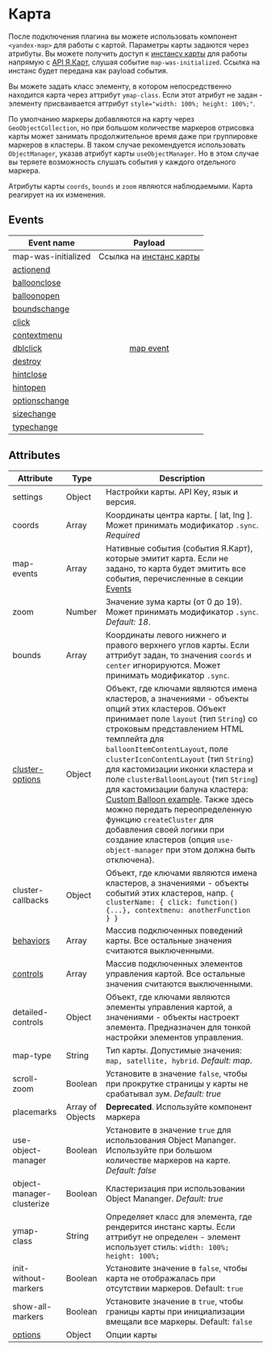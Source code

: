 # Карта
После подключения плагина вы можете использовать компонент `<yandex-map>` для работы с картой. Параметры карты задаются через атрибуты. Вы можете получить доступ к [инстансу карты](https://tech.yandex.ru/maps/doc/jsapi/2.1/ref/reference/Map-docpage/) для работы напрямую с [API Я.Карт](https://tech.yandex.ru/maps/doc/jsapi/2.1/quick-start/index-docpage/), слушая событие `map-was-initialized`. Ссылка на инстанс будет передана как payload события.<br>

Вы можете задать класс элементу, в котором непосредственно находится карта через аттрибут `ymap-class`. Если этот атрибут не задан - элементу присваивается аттрибут `style="width: 100%; height: 100%;"`.<br>

По умолчанию маркеры добавляются на карту через `GeoObjectCollection`, но при большом количестве маркеров отрисовка карты может занимать продолжительное время даже при группировке маркеров в кластеры. В таком случае рекомендуется использовать `ObjectManager`, указав атрибут карты `useObjectManager`. Но в этом случае вы теряете возможность слушать события у каждого отдельного маркера.<br>

Атрибуты карты `coords`, `bounds` и `zoom` являются наблюдаемыми. Карта реагирует на их изменения. 

## Events

<table>
  <thead>
    <tr>
      <th>Event name</th>
      <th>Payload</th>
    </tr>
  </thead>
  <tbody>
    <tr>
      <td>map-was-initialized</td>
      <td>Ссылка на <a href="https://tech.yandex.ru/maps/doc/jsapi/2.1/ref/reference/Map-docpage/">инстанс карты</a></td>
    </tr>
    <tr>
      <td><a href="https://tech.yandex.ru/maps/jsapi/doc/2.1/ref/reference/Map-docpage/#Map__events-summary">actionend</a></td>
      <td rowspan="13" style="text-align: center;">
        <a href="https://tech.yandex.ru/maps/doc/jsapi/2.1/dg/concepts/events-docpage/">map event</a>
      </td>
    </tr>
    <tr>
      <td><a href="https://tech.yandex.ru/maps/jsapi/doc/2.1/ref/reference/Map-docpage/#Map__events-summary">balloonclose</a></td>
    </tr>
    <tr>
      <td><a href="https://tech.yandex.ru/maps/jsapi/doc/2.1/ref/reference/Map-docpage/#Map__events-summary">balloonopen</a></td>
    </tr>
    <tr>
      <td><a href="https://tech.yandex.ru/maps/jsapi/doc/2.1/ref/reference/Map-docpage/#Map__events-summary">boundschange</a></td>
    </tr>
    <tr>
      <td><a href="https://tech.yandex.ru/maps/jsapi/doc/2.1/ref/reference/Map-docpage/#Map__events-summary">click</a></td>
    </tr>
    <tr>
      <td><a href="https://tech.yandex.ru/maps/jsapi/doc/2.1/ref/reference/Map-docpage/#Map__events-summary">contextmenu</a></td>
    </tr>
    <tr>
      <td><a href="https://tech.yandex.ru/maps/jsapi/doc/2.1/ref/reference/Map-docpage/#Map__events-summary">dblclick</a></td>
    </tr>
    <tr>
      <td><a href="https://tech.yandex.ru/maps/jsapi/doc/2.1/ref/reference/Map-docpage/#Map__events-summary">destroy</a></td>
    </tr>
    <tr>
      <td><a href="https://tech.yandex.ru/maps/jsapi/doc/2.1/ref/reference/Map-docpage/#Map__events-summary">hintclose</a></td>
    </tr>
    <tr>
      <td><a href="https://tech.yandex.ru/maps/jsapi/doc/2.1/ref/reference/Map-docpage/#Map__events-summary">hintopen</a></td>
    </tr>
    <tr>
      <td><a href="https://tech.yandex.ru/maps/jsapi/doc/2.1/ref/reference/Map-docpage/#Map__events-summary">optionschange</a></td>
    </tr>
    <tr>
      <td><a href="https://tech.yandex.ru/maps/jsapi/doc/2.1/ref/reference/Map-docpage/#Map__events-summary">sizechange</a></td>
    </tr>
    <tr>
      <td><a href="https://tech.yandex.ru/maps/jsapi/doc/2.1/ref/reference/Map-docpage/#Map__events-summary">typechange</a></td>
    </tr>
  </tbody>
</table>

## Attributes

| Attribute | Type | Description |
| ----- | ----- | ----- |
| settings | Object | Настройки карты. API Key, язык и версия. |
| coords | Array | Координаты центра карты. [ lat, lng ]. Может принимать модификатор `.sync`. *Required* |
| map-events | Array | Нативные события (события Я.Карт), которые эмитит карта. Если не задано, то карта будет эмитить все события, перечисленные в секции [Events](#events)  |
| zoom | Number | Значение зума карты (от 0 до 19). Может принимать модификатор `.sync`. *Default: 18*. |
| bounds | Array | Координаты левого нижнего и правого верхнего углов карты. Если аттрибут задан, то значения `coords` и `center` игнорируются. Может принимать модификатор `.sync`. |
| [cluster-options](https://tech.yandex.ru/maps/doc/jsapi/2.1/ref/reference/ClusterPlacemark-docpage/#param-options) | Object | Объект, где ключами являются имена кластеров, а значениями - объекты опций этих кластеров. Объект принимает поле `layout` (тип `String`) со строковым представлением HTML темплейта для `balloonItemContentLayout`, поле `clusterIconContentLayout` (тип `String`) для кастомизации иконки кластера и поле `clusterBalloonLayout` (тип `String`) для кастомизации балуна кластера: [Custom Balloon example](https://tech.yandex.ru/maps/jsbox/2.1/cluster_custom_balloon_content_layout). Также здесь можно передать переопределенную функцию `createCluster` для добавления своей логики при создание кластеров (опция `use-object-manager` при этом должна быть отключена).|
| cluster-callbacks | Object | Объект, где ключами являются имена кластеров, а значениями - объекты событий этих кластеров, напр. `{ clusterName: { click: function() {...}, contextmenu: anotherFunction } }` |
| [behaviors](https://tech.yandex.ru/maps/doc/jsapi/2.1/ref/reference/map.behavior.Manager-docpage/#param-behaviors) | Array | Массив подключенных поведений карты. Все остальные значения считаются выключенными.|
| [controls](https://tech.yandex.ru/maps/doc/jsapi/2.1/ref/reference/control.Manager-docpage/#add-param-control) | Array | Массив подключенных элементов управления картой. Все остальные значения считаются выключенными.|
| detailed-controls | Object | Объект, где ключами являются элементы управления картой, а значениями - объекты настроект элемента. Предназначен для тонкой настройки элементов управления. |
| map-type | String | Тип карты. Допустимые значения: `map, satellite, hybrid`. *Default: map*. |
| scroll-zoom | Boolean | Установите в значение `false`, чтобы при прокрутке страницы у карты не срабатывал зум. *Default: true* |
| placemarks  | Array of Objects | **Deprecated**. Используйте компонент маркера |
| use-object-manager  | Boolean | Установите в значение `true` для использования Object Mananger. Используйте при большом количестве маркеров на карте. *Default: false* |
| object-manager-clusterize  | Boolean | Кластеризация при использовании Object Mananger. *Default: true* |
| ymap-class  | String | Определяет класс для элемента, где рендерится инстанс карты. Если аттрибут не определен - элемент использует стиль: `width: 100%; height: 100%;` |
| init-without-markers  | Boolean | Установите значение в `false`, чтобы карта не отображалась при отсутствии маркеров. Default: `true` |
| show-all-markers  | Boolean | Установите значение в `true`, чтобы границы карты при инициализации вмещали все маркеры. Default: `false` |
| [options](https://tech.yandex.ru/maps/doc/jsapi/2.1/ref/reference/Map-docpage/#Map__param-options) | Object | Опции карты |
